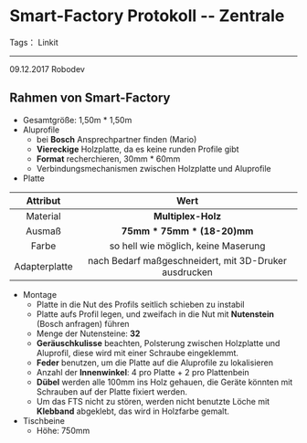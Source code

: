 # Smart-Factory Protokoll -- Zentrale

Tags： Linkit

---

09.12.2017 Robodev

## Rahmen von Smart-Factory

+ Gesamtgröße: 1,50m * 1,50m
+ Aluprofile
    + bei **Bosch** Ansprechpartner finden (Mario)
    + **Viereckige** Holzplatte, da es keine runden Profile gibt
    + **Format** recherchieren, 30mm * 60mm
    + Verbindungsmechanismen zwischen Holzplatte und Aluprofile
+ Platte
      
|Attribut|Wert|
|:---:|:---:|
|Material|**Multiplex-Holz**|
|Ausmaß| **75mm * 75mm * (18-20)mm**|
|Farbe| so hell wie möglich, keine Maserung|
|Adapterplatte| nach Bedarf maßgeschneidert, mit 3D-Druker ausdrucken|


+ Montage
    + Platte in die Nut des Profils seitlich schieben zu instabil
    + Platte aufs Profil legen, und zweifach in die Nut mit **Nutenstein** (Bosch anfragen) führen
    + Menge der Nutensteine: **32**
    + **Geräuschkulisse** beachten, Polsterung zwischen Holzplatte und Aluprofil, diese wird mit einer Schraube eingeklemmt.
    + **Feder** benutzen, um die Platte auf die Aluprofile zu lokalisieren
    + Anzahl der **Innenwinkel**: 4 pro Platte + 2 pro Plattenbein
    + **Dübel** werden alle 100mm ins Holz gehauen, die Geräte könnten mit Schrauben auf der Platte fixiert werden.
    + Um das FTS nicht zu stören, werden nicht benutzte Löche mit **Klebband** abgeklebt, das wird in Holzfarbe gemalt.
+ Tischbeine
    + Höhe: 750mm

